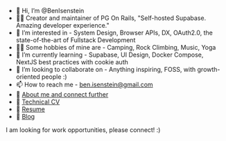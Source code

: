 - 👋 Hi, I’m @BenIsenstein
- 👨‍💻 Creator and maintainer of PG On Rails, "Self-hosted Supabase. Amazing developer experience."
- 👀 I’m interested in - System Design, Browser APIs, DX, OAuth2.0, the state-of-the-art of Fullstack Development
- ✌🏼 Some hobbies of mine are - Camping, Rock Climbing, Music, Yoga
- 🌱 I’m currently learning - Supabase, UI Design, Docker Compose, NextJS best practices with cookie auth
- 💞️ I’m looking to collaborate on - Anything inspiring, FOSS, with growth-oriented people :)
- 📫 How to reach me - ben.isenstein@gmail.com
- 🌳 [About me and connect further](https://www.benisenstein.me/)
- 🍎 [Technical CV](https://www.benisenstein.me/technical-cv/)
- 📁 [Resume](https://www.benisenstein.me/resume/)
- 📔 [Blog](https://www.benisenstein.me/blog/)

I am looking for work opportunities, please connect! :)

<!---
BenIsenstein/BenIsenstein is a ✨ special ✨ repository because its `README.md` (this file) appears on your GitHub profile.
You can click the Preview link to take a look at your changes.
--->

